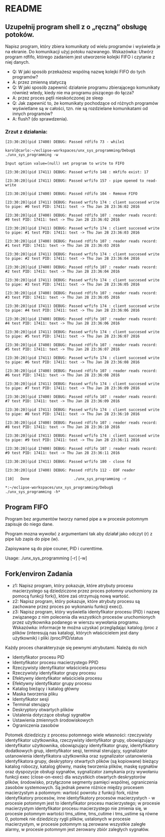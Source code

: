 # README #



## Uzupełnij program shell z o „ręczną” obsługę potoków.

Napisz program, który zbiera komunikaty od wielu programów i wyświetla je na ekranie. Do komunikacji użyj potoku nazwanego. Wskazówka: Utwórz program rdfifo, którego zadaniem jest utworzenie kolejki FIFO i czytanie z niej danych.

* Q: W jaki sposób przekażesz wspólną nazwę kolejki FIFO do tych programów?
* A: przez zmienną statyczą
* Q: W jaki sposób zapewnić działanie programu zbierającego komunikaty również wtedy, kiedy nie ma programu piszącego do łącza?
* A: przez proces pętli nieskończonej ze sleep
* Q: Jak zapewnić to, że komunikaty pochodzące od różnych programów wyświetlane są w całości, tzn. nie są rozdzielane  komunikatami od innych programów?
* A: flush? (do sprawdzenia).

### Zrzut z działania:

```
[23:30:20](pid 17400) DEBUG: Passed rdfifo 73 - while1

karol@carlo:~/eclipse-workspaces/unx_sys_programming/Debug$ ./unx_sys_programming -w

Input option value=(null) set program to write to FIFO

[23:30:20](pid 17411) DEBUG: Passed wrfifo 148 : mkfifo exist: 17

[23:30:20](pid 17411) DEBUG: Passed wrfifo 157 - pipe opened to read-write

[23:30:20](pid 17400) DEBUG: Passed rdfifo 104 - Remove FIFO

[23:30:20](pid 17411) DEBUG: Passed wrfifo 174 : client succesed write to pipe: #0 test PID: 17411: text -> Thu Jan 28 23:36:02 2016

[23:30:20](pid 17400) DEBUG: Passed rdfifo 107 : reader reads record: #0 test PID: 17411: text -> Thu Jan 28 23:36:02 2016

[23:30:20](pid 17411) DEBUG: Passed wrfifo 174 : client succesed write to pipe: #1 test PID: 17411: text -> Thu Jan 28 23:36:03 2016

[23:30:20](pid 17400) DEBUG: Passed rdfifo 107 : reader reads record: #1 test PID: 17411: text -> Thu Jan 28 23:36:03 2016

[23:30:20](pid 17411) DEBUG: Passed wrfifo 174 : client succesed write to pipe: #2 test PID: 17411: text -> Thu Jan 28 23:36:04 2016

[23:30:20](pid 17400) DEBUG: Passed rdfifo 107 : reader reads record: #2 test PID: 17411: text -> Thu Jan 28 23:36:04 2016

[23:30:20](pid 17411) DEBUG: Passed wrfifo 174 : client succesed write to pipe: #3 test PID: 17411: text -> Thu Jan 28 23:36:05 2016

[23:30:20](pid 17400) DEBUG: Passed rdfifo 107 : reader reads record: #3 test PID: 17411: text -> Thu Jan 28 23:36:05 2016

[23:30:20](pid 17411) DEBUG: Passed wrfifo 174 : client succesed write to pipe: #4 test PID: 17411: text -> Thu Jan 28 23:36:06 2016

[23:30:20](pid 17400) DEBUG: Passed rdfifo 107 : reader reads record: #4 test PID: 17411: text -> Thu Jan 28 23:36:06 2016

[23:30:20](pid 17411) DEBUG: Passed wrfifo 174 : client succesed write to pipe: #5 test PID: 17411: text -> Thu Jan 28 23:36:07 2016

[23:30:20](pid 17400) DEBUG: Passed rdfifo 107 : reader reads record: #5 test PID: 17411: text -> Thu Jan 28 23:36:07 2016

[23:30:20](pid 17411) DEBUG: Passed wrfifo 174 : client succesed write to pipe: #6 test PID: 17411: text -> Thu Jan 28 23:36:08 2016

[23:30:20](pid 17400) DEBUG: Passed rdfifo 107 : reader reads record: #6 test PID: 17411: text -> Thu Jan 28 23:36:08 2016

[23:30:20](pid 17411) DEBUG: Passed wrfifo 174 : client succesed write to pipe: #7 test PID: 17411: text -> Thu Jan 28 23:36:09 2016

[23:30:20](pid 17400) DEBUG: Passed rdfifo 107 : reader reads record: #7 test PID: 17411: text -> Thu Jan 28 23:36:09 2016

[23:30:20](pid 17411) DEBUG: Passed wrfifo 174 : client succesed write to pipe: #8 test PID: 17411: text -> Thu Jan 28 23:36:10 2016

[23:30:20](pid 17400) DEBUG: Passed rdfifo 107 : reader reads record: #8 test PID: 17411: text -> Thu Jan 28 23:36:10 2016

[23:30:20](pid 17411) DEBUG: Passed wrfifo 174 : client succesed write to pipe: #9 test PID: 17411: text -> Thu Jan 28 23:36:11 2016

[23:30:20](pid 17400) DEBUG: Passed rdfifo 107 : reader reads record: #9 test PID: 17411: text -> Thu Jan 28 23:36:11 2016

[23:30:20](pid 17411) DEBUG: Passed wrfifo 180 - close fd

[23:30:20](pid 17400) DEBUG: Passed rdfifo 112 - EOF reader

[10]   Done                    ./unx_sys_programming -r

*:~/eclipse-workspaces/unx_sys_programming/Debug$ ./unx_sys_programming -h*
```

## Program FIFO

Program bez argumentów tworzy named pipe a w procesie potomnym zapisuje do niego dane.

Program mozna wywołać z argumentami tak aby działał jako odczyt (r) z pipe lub zapis do pipe (w).

Zapisywane są do pipe couner, PID i curenttime.

Usage: ./unx_sys_programming [-r] [-w]


## Fork/environ Zadania

* z1: Napisz program, który pokazuje, które atrybuty procesu macierzystego są dziedziczone przez proces potomny  uruchomiony za pomocą funkcji fork(), które zaś otrzymują nową wartość.
* z2: Napisz program, który pokazuje, które atrybuty procesu są zachowane przez proces po wykonaniu funkcji exec().
* z3: Napisz program, który wyświetla identyfikator procesu (PID) i nazwę związanego z nim polecenia dla wszystkich procesów uruchomionych przez użytkownika podanego w wierszu wywołania programu. Wskazówka: informacje te można uzyskać przeglądając katalog /proc z plików (interesują nas katalogi, których właścicielem jest dany  użytkownik) i pliki /proc/PID/status
 
Każdy proces charakteryzuje się pewnymi atrybutami. Należą do nich

 * Identyfikator procesu PID
 * Identyfikator procesu macierzystego PPID
 * Rzeczywisty identyfikator właściciela procesu
 * Rzeczywisty identyfikator grupy procesu
 * Efektywny identyfikator właściciela procesu
 * Efektywny identyfikator grupy procesu
 * Katalog bieżący i katalog główny
 * Maska tworzenia pliku
 * Identyfikator sesji
 * Terminal sterujący
 * Deskryptory otwartych plików
 * Ustalenia dotyczące obsługi sygnałów
 * Ustawienia zmiennych środowiskowych
 * Ograniczenia zasobów
 
Potomek dziedziczy z procesu potomnego wiele własności: rzeczywisty identyfikator użytkownika, rzeczywisty identyfikator grupy, obowiązujący identyfikator użytkownika, obowiązujący identyfikator grupy, identyfikatory dodatkowych grup, identyfikator sesji, terminal sterujący, sygnalizator ustanowienia identyfikatora użytkownika oraz sygnalizator ustanowienia identyfikatora grupy, deskryptory otwartych plików (są kopiowane) bieżący katalog roboczy, katalog główny,
 maskę tworzenia plików, maskę sygnałów oraz dyspozycje obsługi sygnałów, sygnalizator zamykania przy wywołaniu funkcji exec (close-on-exec) dla wszystkich otwartych deskryptorów plików, środowisko, przyłączone segmenty pamięci wspólnej,
 ograniczenia zasobów systemowych. Są jednak pewne różnice między procesem macierzystym a potomnym:
 wartość powrotu z funkcji fork, różne identyfikatory procesów, inne identyfikatory procesów macierzystych - w procesie potomnym jest to identyfikator procesu macierzystego; w procesie macierzystym identyfikator procesu macierzystego nie zmienia się, w procesie potomnym wartości tms_utime, tms_cutime i tms_ustime są równe 0,
 potomek nie dziedziczy rygli plików, ustalonych w procesie macierzystym, w procesie potomnym są zerowane wszystkie zaległe alarmy, w procesie potomnym jest zerowany zbiór zaległych sygnałów.